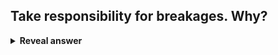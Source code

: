 ## Take responsibility for breakages. Why?
<details>
<summary><b>Reveal answer</b></summary>
You should fix what you break, even if all of&nbsp;<i>your</i>&nbsp;tests pass!<br>- Cannot afford to have a broken build&nbsp;<br>- Requires every developer to be able to work on any part of code
</details>
